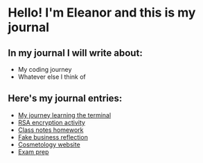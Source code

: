 # Hello! I'm Eleanor and this is my journal

## In my journal I will write about:
- My coding journey
- Whatever else I think of

## Here's my journal entries:
- [My journey learning the terminal](journal/terminal.md)
- [RSA encryption activity](journal/entries/encryption.md)
- [Class notes homework](journal/homework.md)
- [Fake business reflection](journal/websitereflection.md)
- [Cosmetology website](journal/website.html)
- [Exam prep](journal/exam_prep.md)


